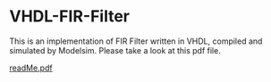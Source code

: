 # VHDL-FIR-Filter

This is an implementation of FIR Filter written in VHDL, compiled and simulated by Modelsim. Please take a look at this pdf file.

[readMe.pdf](DOC..pdf)

